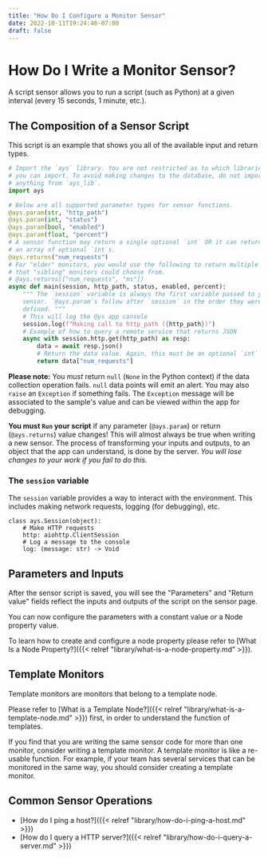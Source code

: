 ```yaml
---
title: "How Do I Configure a Monitor Sensor"
date: 2022-10-11T19:24:46-07:00
draft: false
---
```


# How Do I Write a Monitor Sensor?

A script sensor allows you to run a script (such as Python) at a given interval (every 15 seconds, 1 minute, etc.).

## The Composition of a Sensor Script

This script is an example that shows you all of the available input and return types.

```python
# Import the `ays` library. You are not restricted as to which libraries
# you can import. To avoid making changes to the database, do not import
# anything from `ays_lib`.
import ays

# Below are all supported parameter types for sensor functions.
@ays.param(str, "http_path")
@ays.param(int, "status")
@ays.param(bool, "enabled")
@ays.param(float, "percent")
# A sensor function may return a single optional `int` OR it can return
# an array of optional `int`s.
@ays.returns("num_requests")
# For "elder" monitors, you would use the following to return multiple values
# that "sibling" monitors could choose from.
# @ays.returns(["num_requests", "ms"])
async def main(session, http_path, status, enabled, percent):
    """ The `session` variable is always the first variable passed to your
    sensor. `@ays.param`s follow after `session` in the order they were
    defined. """
    # This will log the @ys app console
    session.log(f"Making call to http_path ({http_path})")
    # Example of how to query a remote service that returns JSON
    async with session.http.get(http_path) as resp:
        data = await resp.json()
        # Return the data value. Again, this must be an optional `int`
        return data["num_requests"]
```

**Please note:** You *must* return `null` (`None` in the Python context) if the data collection operation fails. `null` data points will emit an alert. You may also `raise` an `Exception` if something fails. The `Exception` message will be associated to the sample's value and can be viewed within the app for debugging.

**You must `Run` your script** if any parameter (`@ays.param`) or return (`@ays.returns`) value changes! This will almost always be true when writing a new sensor. The process of transforming your inputs and outputs, to an object that the app can understand, is done by the server. *You will lose changes to your work if you fail to do this.*

### The `session` variable

The `session` variable provides a way to interact with the environment. This includes making network requests, logging (for debugging), etc.

```
class ays.Session(object):
    # Make HTTP requests
    http: aiohttp.ClientSession
    # Log a message to the console
    log: (message: str) -> Void
```

## Parameters and Inputs

After the sensor script is saved, you will see the "Parameters" and "Return value" fields reflect the inputs and outputs of the script on the sensor page.

You can now configure the parameters with a constant value *or* a Node property value.

To learn how to create and configure a node property please refer to [What Is a Node Property?]({{< relref "library/what-is-a-node-property.md" >}}).

## Template Monitors

Template monitors are monitors that belong to a template node.

Please refer to [What is a Template Node?]({{< relref "library/what-is-a-template-node.md" >}}) first, in order to understand the function of templates.

If you find that you are writing the same sensor code for more than one monitor, consider writing a template monitor. A template monitor is like a re-usable function. For example, if your team has several services that can be monitored in the same way, you should consider creating a template monitor.

## Common Sensor Operations

- [How do I ping a host?]({{< relref "library/how-do-i-ping-a-host.md" >}})
- [How do I query a HTTP server?]({{< relref "library/how-do-i-query-a-server.md" >}})
